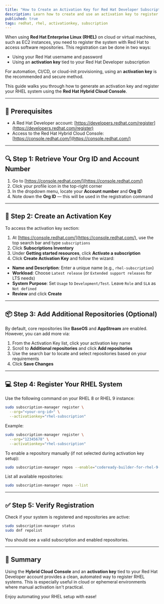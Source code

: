 ```yaml
---
title: "How to Create an Activation Key for Red Hat Developer Subscription"
description: Learn how to create and use an activation key to register RHEL systems with your Red Hat Developer account.
published: true
tags: redhat, rhel, activationkey, subscription
---
```


When using **Red Hat Enterprise Linux (RHEL)** on cloud or virtual machines, such as EC2 instances, you need to register the system with Red Hat to access software repositories. This registration can be done in two ways:

* Using your Red Hat username and password
* Using an **activation key** tied to your Red Hat Developer subscription

For automation, CI/CD, or cloud-init provisioning, using an **activation key** is the recommended and secure method.

This guide walks you through how to generate an activation key and register your RHEL system using the **Red Hat Hybrid Cloud Console**.

---

## 🧰 Prerequisites

* A Red Hat Developer account: [https://developers.redhat.com/register](https://developers.redhat.com/register)
* Access to the Red Hat Hybrid Cloud Console: [https://console.redhat.com/](https://console.redhat.com/)

---

## 🔍 Step 1: Retrieve Your Org ID and Account Number

1. Go to [https://console.redhat.com/](https://console.redhat.com/)
2. Click your profile icon in the top-right corner
3. In the dropdown menu, locate your **Account number** and **Org ID**
4. Note down the **Org ID** — this will be used in the registration command

---

## 🔐 Step 2: Create an Activation Key

To access the activation key section:

1. At [https://console.redhat.com/](https://console.redhat.com/), use the top search bar and type `subscriptions`
2. Click **Subscriptions Inventory**
3. Under **Getting started resources**, click **Activate a subscription**
4. Click **Create Activation Key** and follow the wizard:

* **Name and Description**: Enter a unique name (e.g., `rhel-subscription`)
* **Workload**: Choose `Latest release` (or `Extended support releases` for LTS needs)
* **System Purpose**: Set `Usage` to `Development/Test`. Leave `Role` and `SLA` as `Not defined`
* **Review** and click **Create**

---

## 📦 Step 3: Add Additional Repositories (Optional)

By default, core repositories like **BaseOS** and **AppStream** are enabled. However, you can add more via:

1. From the Activation Key list, click your activation key name
2. Scroll to **Additional repositories** and click **Add repositories**
3. Use the search bar to locate and select repositories based on your requirements
4. Click **Save Changes**

---

## 💻 Step 4: Register Your RHEL System

Use the following command on your RHEL 8 or RHEL 9 instance:

```bash
sudo subscription-manager register \
  --org="<your-org-id>" \
  --activationkey="rhel-subscription"
```

Example:

```bash
sudo subscription-manager register \
  --org="12345678" \
  --activationkey="rhel-subscription"
```

To enable a repository manually (if not selected during activation key setup):

```bash
sudo subscription-manager repos --enable="codeready-builder-for-rhel-9-x86_64-rpms"
```

List all available repositories:

```bash
sudo subscription-manager repos --list
```

---

## ✅ Step 5: Verify Registration

Check if your system is registered and repositories are active:

```bash
sudo subscription-manager status
sudo dnf repolist
```

You should see a valid subscription and enabled repositories.

---

## 🧩 Summary

Using the **Hybrid Cloud Console** and an **activation key** tied to your Red Hat Developer account provides a clean, automated way to register RHEL systems. This is especially useful in cloud or ephemeral environments where manual activation isn't practical.

Enjoy automating your RHEL setup with ease!
